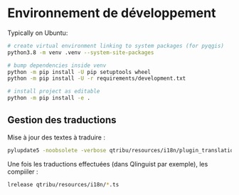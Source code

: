 # Environnement de développement

Typically on Ubuntu:

```bash
# create virtual environment linking to system packages (for pyqgis)
python3.8 -m venv .venv --system-site-packages

# bump dependencies inside venv
python -m pip install -U pip setuptools wheel
python -m pip install -U -r requirements/development.txt

# install project as editable
python -m pip install -e .
```

## Gestion des traductions

Mise à jour des textes à traduire :

```bash
pylupdate5 -noobsolete -verbose qtribu/resources/i18n/plugin_translation.pro
```

Une fois les traductions effectuées (dans Qlinguist par exemple), les compiiler :

```bash
lrelease qtribu/resources/i18n/*.ts
```
